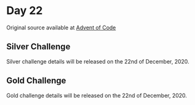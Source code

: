 # Day 22

Original source available at [Advent of Code](https://adventofcode.com/2020/day/22)

## Silver Challenge

Silver challenge details will be released on the 22nd of December, 2020.

## Gold Challenge

Gold challenge details will be released on the 22nd of December, 2020.

